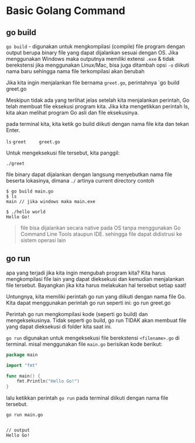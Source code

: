 # Basic Golang Command

## go build

`go build` - digunakan untuk mengkompilasi (compile) file program dengan output berupa binary file yang dapat dijalankan sesuai dengan OS. Jika menggunakan Windows maka outputnya memiliki extensi `.exe` & tidak berekstensi jika menggunakan Linux/Mac, bisa juga ditambah opsi `-o` diikuti nama baru sehingga nama file terkompilasi akan berubah

Jika kita ingin menjalankan file bernama `greet.go`, perintahnya 
`go build greet.go

Meskipun tidak ada yang terlihat jelas setelah kita menjalankan perintah, Go telah membuat file eksekusi program kita. Jika kita mengetikkan perintah ls, kita akan melihat program Go asli dan file eksekusinya.

pada terminal kita, kita ketik go build diikuti dengan nama file kita dan tekan Enter. 

`ls`
`greet     greet.go`

Untuk mengeksekusi file tersebut, kita panggil:

`./greet`

file binary dapat dijalankan dengan langsung menyebutkan nama file beserta lokasinya, dimana `./` artinya current directory 
contoh
```shell
$ go build main.go
$ ls
main // jika windows maka main.exe

$ ./hello world
Hello Go!

```
> file bisa dijalankan secara native pada OS tanpa menggunakan Go Command Line Tools ataupun IDE.  sehingga file dapat didistrusi ke sistem operasi lain 


## go run

apa yang terjadi jika kita ingin mengubah program kita? Kita harus mengkompilasi file lain yang dapat dieksekusi dan kemudian menjalankan file tersebut. Bayangkan jika kita harus melakukan hal tersebut setiap saat!

Untungnya, kita memiliki perintah go run yang diikuti dengan nama file Go. Kita dapat menggunakan perintah go run seperti ini:
go run greet.go

Perintah go run mengkompilasi kode (seperti go build) dan mengeksekusinya. Tidak seperti go build, go run TIDAK akan membuat file yang dapat dieksekusi di folder kita saat ini.

`go run` digunakan untuk mengeksekusi file berekstensi `<filename>.go` di terminal. misal menggunakan file `main.go` berisikan kode berikut:

```go
package main

import "fmt"

func main() {
	fmt.Println("Hello Go!")
}
```

lalu ketikkan perintah `go run` pada terminal diikuti dengan nama file tersebut.

```shell
go run main.go


// output
Hello Go!
```




